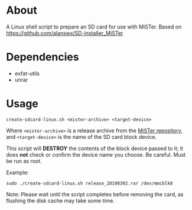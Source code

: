 # About

A Linux shell script to prepare an SD card for use with MiSTer. Based on https://github.com/alanswx/SD-installer_MiSTer

# Dependencies

- exfat-utils
- unrar

# Usage

```
create-sdcard-linux.sh <mister-archive> <target-device>
```

Where `<mister-archive>` is a release archive from the [MiSTer repository](https://github.com/MiSTer-devel/SD-Installer-Win64_MiSTer/tree/master/), and `<target-device>` is the name of the SD card block device.

This script will **DESTROY** the contents of the block device passed to it; it does **not** check or confirm the device name you choose. Be careful. Must be run as root.

Example:

```
sudo ./create-sdcard-linux.sh release_20190302.rar /dev/mmcblk0
```

Note: Please wait until the script completes before removing the card, as flushing the disk cache may take some time.

